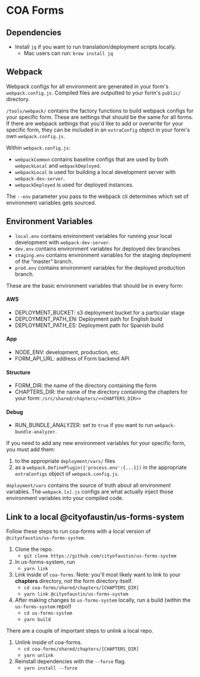 # COA Forms

## Dependencies

+ Install `jq` if you want to run translation/deployment scripts locally.
  + Mac users can run: `brew install jq`

## Webpack
Webpack configs for all environment are generated in your form's `webpack.config.js`. Compiled files are outputted to your form's `public/` directory.

`/tools/webpack/` contains the factory functions to build webpack configs for your specific form. These are settings that should be the same for all forms. If there are webpack settings that you'd like to add or overwrite for your specific form, they can be included in an `extraConfig` object in your form's own `webpack.config.js`.

Within `webpack.config.js`:
+ `webpackCommon` contains baseline configs that are used by both `webpackLocal` and `webpackDeployed`.
+ `webpackLocal` is used for building a local development server with `webpack-dev-server`.
+ `webpackDeployed` is used for deployed instances.

The `--env` parameter you pass to the webpack cli determines which set of environment variables gets sourced.

## Environment Variables

+ `local.env` contains environment variables for running your local development with `webpack-dev-server`.
+ `dev.env` contains environment variables for deployed dev branches.
+ `staging.env` contains environment variables for the staging deployment of the "master" branch.
+ `prod.env` contains environment variables for the deployed production branch.

These are the basic environment variables that should be in every form:
#### AWS
+ DEPLOYMENT_BUCKET: s3 deployment bucket for a particular stage
+ DEPLOYMENT_PATH_EN: Deployment path for English build
+ DEPLOYMENT_PATH_ES: Deployment path for Spanish build
#### App
+ NODE_ENV: development, production, etc.
+ FORM_API_URL: address of Form backend API
#### Structure
+ FORM_DIR: the name of the directory containing the form
+ CHAPTERS_DIR: the name of the directory containing the chapters for your form: `/src/shared/chapters/<<CHAPTERS_DIR>>`
#### Debug
+ RUN_BUNDLE_ANALYZER: set to `true` if you want to run `webpack-bundle-analyzer`.

If you need to add any new environment variables for your specific form, you must add them:
1. to the appropriate `deployment/vars/` files
2. as a `webpack.DefinePlugin({'process.env':{...}})` in the appropriate `extraConfigs` object of `webpack.config.js`.

`deployment/vars` contains the source of truth about all environment variables. The `webpack.[x].js` configs are what actually inject those environment variables into your compiled code.

## Link to a local @cityofaustin/us-forms-system
Follow these steps to run coa-forms with a local version of `@cityofaustin/us-forms-system`.
1. Clone the repo.
    + `git clone https://github.com/cityofaustin/us-forms-system`
2. In us-forms-system, run
    + `yarn link`
3. Link inside of `coa-forms`. Note: you'll most likely want to link to your **chapters** directory, not the form directory itself.
    + `cd coa-forms/shared/chapters/[CHAPTERS_DIR]`
    + `yarn link @cityofaustin/us-forms-system`
4. After making changes to `us-forms-system` locally, run a build (within the `us-forms-system` repo!)
    + `cd us-forms-system`
    + `yarn build`

There are a couple of important steps to unlink a local repo.
1. Unlink inside of coa-forms.
    + `cd coa-forms/shared/chapters/[CHAPTERS_DIR]`
    + `yarn unlink`
2. Reinstall dependencies with the `--force` flag.
    + `yarn install --force`
